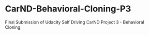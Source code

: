 # CarND-Behavioral-Cloning-P3
Final Submission of Udacity Self Driving CarND Project 3 - Behavioral Cloning
